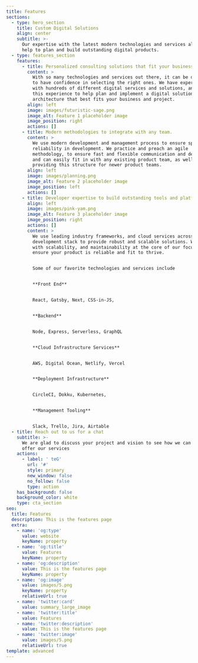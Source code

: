 ```yaml
---
title: Features
sections:
  - type: hero_section
    title: Custom Digital Solutions
    align: center
    subtitle: >-
      Our expertise with the latest modern technologies and services allow us to
      help to plan and build outstanding digital products.
  - type: features_section
    features:
      - title: Personalized consulting solutions that fit your business needs
        content: >
          With so many technologies and services out there, it can be difficult
          to have confidence in selecting the right ones. We have experience
          with hundreds of different digital services and solutions, and use
          this experience to help plan and implement a digital solution
          architecture that best fits your business and project.
        align: left
        image: images/futuristic-sage.png
        image_alt: Feature 1 placeholder image
        image_position: right
        actions: []
      - title: Modern methodologies to integrate with any team.
        content: >
          We use modern development and management process to ensure speed and
          reliability in development. We practice and preach an agile
          methodology, to ensure fast and flexible communication and delivery
          and can easily fit in with any existing product team, as well as
          providing this structure for newer product teams.
        align: left
        image: images/planning.png
        image_alt: Feature 2 placeholder image
        image_position: left
        actions: []
      - title: Developer expertise to build outstanding tools and platforms.
        align: left
        image: images/pink-yam.png
        image_alt: Feature 3 placeholder image
        image_position: right
        actions: []
        content: >
          We use leading industry frameworks, and cloud services across the full
          development stack to provide robust and scalable solutions. We develop
          with scalability, and maintainability at the core of our focus, to
          ensure your product is reliable and fit to thrive.


          Some of our favorite technologies and services include


          **Front End**


          React, Gatsby, Next, CSS-in-JS,


          **Backend**


          Node, Express, Serverless, GraphQL


          **Cloud Infrastructure Services**


          AWS, Digital Ocean, Netlify, Vercel


          **Deployment Infrastructure**


          CircleCI, Dokku, Kubernetes,


          **Management Tooling**


          Slack, Trello, Jira, Airtable
  - title: Reach out to us for a chat
    subtitle: >-
      We are glad to discuss your project and vision to see how we can best
      offer our services
    actions:
      - label: ' teG'
        url: '#'
        style: primary
        new_window: false
        no_follow: false
        type: action
    has_background: false
    background_color: white
    type: cta_section
seo:
  title: Features
  description: This is the features page
  extra:
    - name: 'og:type'
      value: website
      keyName: property
    - name: 'og:title'
      value: Features
      keyName: property
    - name: 'og:description'
      value: This is the features page
      keyName: property
    - name: 'og:image'
      value: images/5.png
      keyName: property
      relativeUrl: true
    - name: 'twitter:card'
      value: summary_large_image
    - name: 'twitter:title'
      value: Features
    - name: 'twitter:description'
      value: This is the features page
    - name: 'twitter:image'
      value: images/5.png
      relativeUrl: true
template: advanced
---
```


